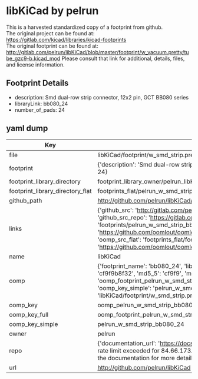 # libKiCad by pelrun  
This is a harvested standardized copy of a footprint from github.  
The original project can be found at:  
https://gitlab.com/kicad/libraries/kicad-footprints  
The original footprint can be found at:
http://gitlab.com/pelrun/libKiCad/blob/master/footprint/w_vacuum.pretty/tube_gzc9-b.kicad_mod
Please consult that link for additional, details, files, and license information.  
## Footprint Details
* description: Smd dual-row strip connector, 12x2 pin, GCT BB080 series  
* libraryLink: bb080_24  
* number_of_pads: 24  
## yaml dump  
| Key | Value |  
| --- | --- |  
| file | libKiCad/footprint/w_smd_strip.pretty/bb080_24.kicad_mod |  
| footprint | {'description': 'Smd dual-row strip connector, 12x2 pin, GCT BB080 series', 'libraryLink': 'bb080_24', 'number_of_pads': 24} |  
| footprint_library_directory | footprint_library_owner/pelrun_libKiCad |  
| footprint_library_directory_flat | footprints_flat/pelrun_w_smd_strip_bb080_24/working |  
| github_path | http://github.com/pelrun/libKiCad/blob/master/footprint/w_smd_strip.pretty/bb080_24.kicad_mod |  
| links | {'github_src': 'http://gitlab.com/pelrun/libKiCad/blob/master/footprint/w_vacuum.pretty/tube_gzc9-b.kicad_mod', 'github_src_repo': 'https://gitlab.com/kicad/libraries/kicad-footprints', 'oomp_bot': 'footprints/pelrun_w_smd_strip_bb080_24/working', 'oomp_bot_github': 'https://github.com/oomlout/oomlout_oomp_footprint_bot/tree/main/footprints/pelrun_w_smd_strip_bb080_24/working', 'oomp_src_flat': 'footprints_flat/footprints_flat/pelrun_w_smd_strip_bb080_24/working', 'oomp_src_flat_github': 'https://github.com/oomlout/oomlout_oomp_footprint_src/tree/main/footprints_flat/pelrun_w_smd_strip_bb080_24/working'} |  
| name | libKiCad |  
| oomp | {'footprint_name': 'bb080_24', 'library_name': 'w_smd_strip', 'md5': 'cf9f9b8f323952f03cc658f6556e86df', 'md5_10': 'cf9f9b8f32', 'md5_5': 'cf9f9', 'md5_6': 'cf9f9b', 'oomp_key': 'oomp_pelrun_w_smd_strip_bb080_24', 'oomp_key_extra': 'oomp_footprint_pelrun_w_smd_strip_bb080_24', 'oomp_key_full': 'oomp_footprint_pelrun_w_smd_strip_bb080_24_cf9f9b', 'oomp_key_simple': 'pelrun_w_smd_strip_bb080_24', 'original_filename': 'libKiCad/footprint/w_smd_strip.pretty/bb080_24.kicad_mod', 'owner_name': 'pelrun'} |  
| oomp_key | oomp_pelrun_w_smd_strip_bb080_24 |  
| oomp_key_full | oomp_footprint_pelrun_w_smd_strip_bb080_24 |  
| oomp_key_simple | pelrun_w_smd_strip_bb080_24 |  
| owner | pelrun |  
| repo | {'documentation_url': 'https://docs.github.com/rest/overview/resources-in-the-rest-api#rate-limiting', 'message': "API rate limit exceeded for 84.66.173.59. (But here's the good news: Authenticated requests get a higher rate limit. Check out the documentation for more details.)"} |  
| url | http://github.com/pelrun/libKiCad |  

